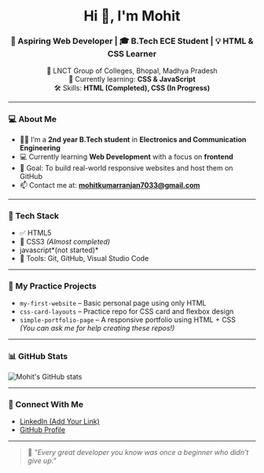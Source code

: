 <h1 align="center">Hi 👋, I'm Mohit</h1>
<h3 align="center">🚀 Aspiring Web Developer | 🎓 B.Tech ECE Student | 💡 HTML & CSS Learner</h3>

<p align="center">
  📍 LNCT Group of Colleges, Bhopal, Madhya Pradesh  
  <br/>
  🌱 Currently learning: <strong>CSS & JavaScript</strong>  
  <br/>
  🛠️ Skills: <strong>HTML (Completed), CSS (In Progress)</strong>  
</p>

---

### 💻 About Me

- 👨‍🎓 I’m a **2nd year B.Tech student** in **Electronics and Communication Engineering**
- 💻 Currently learning **Web Development** with a focus on **frontend**
- 🎯 Goal: To build real-world responsive websites and host them on GitHub
- 📫 Contact me at: **mohitkumarranjan7033@gmail.com**

---

### 🧰 Tech Stack

- ✅ HTML5  
- 🧪 CSS3 *(Almost completed)*
- javascript*(not started)*
- 🧰 Tools: Git, GitHub, Visual Studio Code  

---

### 📝 My Practice Projects

- `my-first-website` – Basic personal page using only HTML  
- `css-card-layouts` – Practice repo for CSS card and flexbox design  
- `simple-portfolio-page` – A responsive portfolio using HTML + CSS  
*(You can ask me for help creating these repos!)*

---

### 📊 GitHub Stats

![Mohit's GitHub stats](https://github-readme-stats.vercel.app/api?username=mohitdeveloper9334&show_icons=true&theme=radical)

---

### 🔗 Connect With Me

- [LinkedIn (Add Your Link)](https://linkedin.com/)
- [GitHub Profile](https://github.com/mohitdeveloper9334)

---

> 💬 *"Every great developer you know was once a beginner who didn’t give up."*
